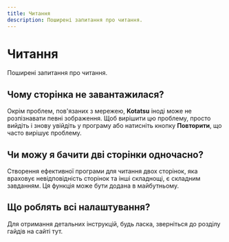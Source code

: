 ```yaml
---
title: Читання
description: Поширені запитання про читання.
---
```


# Читання
Поширені запитання про читання.

## Чому сторінка не завантажилася?
Окрім проблем, пов'язаних з мережею, **Kotatsu** іноді може не розпізнавати певні зображення.
Щоб вирішити цю проблему, просто вийдіть і знову увійдіть у програму або натисніть кнопку **Повторити**, що часто вирішує проблему.

## Чи можу я бачити дві сторінки одночасно?
Створення ефективної програми для читання двох сторінок, яка враховує невідповідність сторінок та інші складнощі, є складним завданням. Ця функція може бути додана в майбутньому.

## Що роблять всі налаштування?
Для отримання детальних інструкцій, будь ласка, зверніться до розділу гайдів на сайті тут.